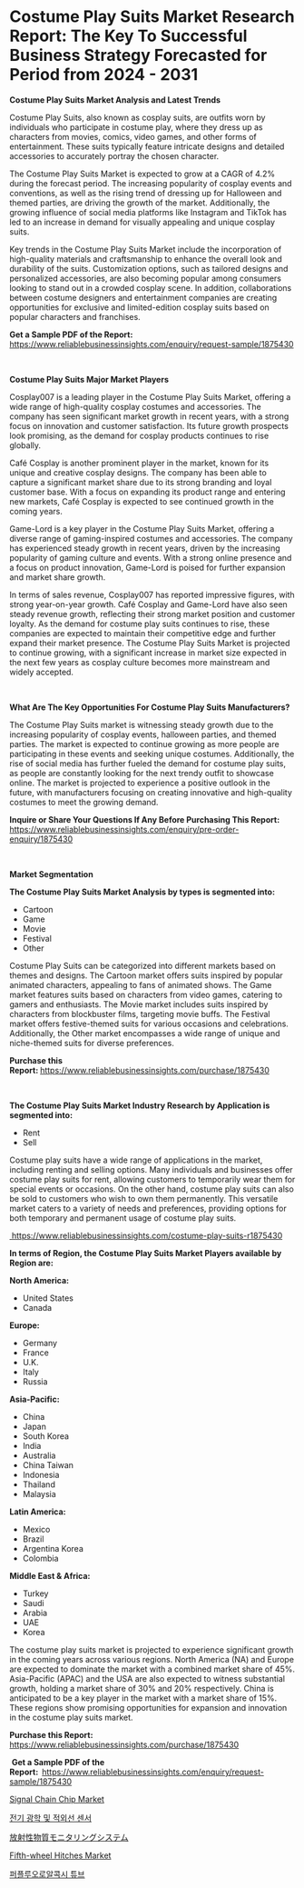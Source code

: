 <p><h1>Costume Play Suits Market Research Report: The Key To Successful Business Strategy Forecasted for Period from 2024 - 2031</h1></p><p><strong>Costume Play Suits Market Analysis and Latest Trends</strong></p>
<p><p>Costume Play Suits, also known as cosplay suits, are outfits worn by individuals who participate in costume play, where they dress up as characters from movies, comics, video games, and other forms of entertainment. These suits typically feature intricate designs and detailed accessories to accurately portray the chosen character.</p><p>The Costume Play Suits Market is expected to grow at a CAGR of 4.2% during the forecast period. The increasing popularity of cosplay events and conventions, as well as the rising trend of dressing up for Halloween and themed parties, are driving the growth of the market. Additionally, the growing influence of social media platforms like Instagram and TikTok has led to an increase in demand for visually appealing and unique cosplay suits.</p><p>Key trends in the Costume Play Suits Market include the incorporation of high-quality materials and craftsmanship to enhance the overall look and durability of the suits. Customization options, such as tailored designs and personalized accessories, are also becoming popular among consumers looking to stand out in a crowded cosplay scene. In addition, collaborations between costume designers and entertainment companies are creating opportunities for exclusive and limited-edition cosplay suits based on popular characters and franchises.</p></p>
<p><strong>Get a Sample PDF of the Report:&nbsp;</strong> <a href="https://www.reliablebusinessinsights.com/enquiry/request-sample/1875430">https://www.reliablebusinessinsights.com/enquiry/request-sample/1875430</a></p>
<p>&nbsp;</p>
<p><strong>Costume Play Suits Major Market Players</strong></p>
<p><p>Cosplay007 is a leading player in the Costume Play Suits Market, offering a wide range of high-quality cosplay costumes and accessories. The company has seen significant market growth in recent years, with a strong focus on innovation and customer satisfaction. Its future growth prospects look promising, as the demand for cosplay products continues to rise globally.</p><p>Café Cosplay is another prominent player in the market, known for its unique and creative cosplay designs. The company has been able to capture a significant market share due to its strong branding and loyal customer base. With a focus on expanding its product range and entering new markets, Café Cosplay is expected to see continued growth in the coming years.</p><p>Game-Lord is a key player in the Costume Play Suits Market, offering a diverse range of gaming-inspired costumes and accessories. The company has experienced steady growth in recent years, driven by the increasing popularity of gaming culture and events. With a strong online presence and a focus on product innovation, Game-Lord is poised for further expansion and market share growth.</p><p>In terms of sales revenue, Cosplay007 has reported impressive figures, with strong year-on-year growth. Café Cosplay and Game-Lord have also seen steady revenue growth, reflecting their strong market position and customer loyalty. As the demand for costume play suits continues to rise, these companies are expected to maintain their competitive edge and further expand their market presence. The Costume Play Suits Market is projected to continue growing, with a significant increase in market size expected in the next few years as cosplay culture becomes more mainstream and widely accepted.</p></p>
<p>&nbsp;</p>
<p><strong>What Are The Key Opportunities For Costume Play Suits Manufacturers?</strong></p>
<p><p>The Costume Play Suits market is witnessing steady growth due to the increasing popularity of cosplay events, halloween parties, and themed parties. The market is expected to continue growing as more people are participating in these events and seeking unique costumes. Additionally, the rise of social media has further fueled the demand for costume play suits, as people are constantly looking for the next trendy outfit to showcase online. The market is projected to experience a positive outlook in the future, with manufacturers focusing on creating innovative and high-quality costumes to meet the growing demand.</p></p>
<p><strong>Inquire or Share Your Questions If Any Before Purchasing This Report:</strong> <a href="https://www.reliablebusinessinsights.com/enquiry/pre-order-enquiry/1875430">https://www.reliablebusinessinsights.com/enquiry/pre-order-enquiry/1875430</a></p>
<p>&nbsp;</p>
<p><strong>Market Segmentation</strong></p>
<p><strong>The Costume Play Suits Market Analysis by types is segmented into:</strong></p>
<p><ul><li>Cartoon</li><li>Game</li><li>Movie</li><li>Festival</li><li>Other</li></ul></p>
<p><p>Costume Play Suits can be categorized into different markets based on themes and designs. The Cartoon market offers suits inspired by popular animated characters, appealing to fans of animated shows. The Game market features suits based on characters from video games, catering to gamers and enthusiasts. The Movie market includes suits inspired by characters from blockbuster films, targeting movie buffs. The Festival market offers festive-themed suits for various occasions and celebrations. Additionally, the Other market encompasses a wide range of unique and niche-themed suits for diverse preferences.</p></p>
<p><strong>Purchase this Report:&nbsp;</strong><a href="https://www.reliablebusinessinsights.com/purchase/1875430">https://www.reliablebusinessinsights.com/purchase/1875430</a></p>
<p>&nbsp;</p>
<p><strong>The Costume Play Suits Market Industry Research by Application is segmented into:</strong></p>
<p><ul><li>Rent</li><li>Sell</li></ul></p>
<p><p>Costume play suits have a wide range of applications in the market, including renting and selling options. Many individuals and businesses offer costume play suits for rent, allowing customers to temporarily wear them for special events or occasions. On the other hand, costume play suits can also be sold to customers who wish to own them permanently. This versatile market caters to a variety of needs and preferences, providing options for both temporary and permanent usage of costume play suits.</p></p>
<p><a href="https://www.reliablebusinessinsights.com/costume-play-suits-r1875430">&nbsp;https://www.reliablebusinessinsights.com/costume-play-suits-r1875430</a></p>
<p><strong>In terms of Region, the Costume Play Suits Market Players available by Region are:</strong></p>
<p>
    <p> <strong> North America: </strong>
        <ul>
            <li>United States</li>
            <li>Canada</li>
        </ul>
        </p> 
    <p> <strong> Europe: </strong>
        <ul>
            <li>Germany</li>
            <li>France</li>
            <li>U.K.</li>
            <li>Italy</li>
            <li>Russia</li>
        </ul>
        </p> 
    <p> <strong> Asia-Pacific: </strong>
        <ul>
            <li>China</li>
            <li>Japan</li>
            <li>South Korea</li>
            <li>India</li>
            <li>Australia</li>
            <li>China Taiwan</li>
            <li>Indonesia</li>
            <li>Thailand</li>
            <li>Malaysia</li>
        </ul>
        </p> 
    <p> <strong> Latin America: </strong>
        <ul>
            <li>Mexico</li>
            <li>Brazil</li>
            <li>Argentina Korea</li>
            <li>Colombia</li>
        </ul>
        </p> 
    <p> <strong> Middle East & Africa: </strong>
        <ul>
            <li>Turkey</li>
            <li>Saudi</li>
            <li>Arabia</li>
            <li>UAE</li>
            <li>Korea</li>
        </ul>
    </p>
    </p>
<p><p>The costume play suits market is projected to experience significant growth in the coming years across various regions. North America (NA) and Europe are expected to dominate the market with a combined market share of 45%. Asia-Pacific (APAC) and the USA are also expected to witness substantial growth, holding a market share of 30% and 20% respectively. China is anticipated to be a key player in the market with a market share of 15%. These regions show promising opportunities for expansion and innovation in the costume play suits market.</p></p>
<p><strong>Purchase this Report: </strong><a href="https://www.reliablebusinessinsights.com/purchase/1875430">https://www.reliablebusinessinsights.com/purchase/1875430</a></p>
<p>&nbsp;<strong>Get a Sample PDF of the Report:&nbsp;&nbsp;</strong><a href="https://www.reliablebusinessinsights.com/enquiry/request-sample/1875430">https://www.reliablebusinessinsights.com/enquiry/request-sample/1875430</a></p>
<p><strong></strong></p>
<p><p><a href="https://github.com/KeeganBarrows2023/Market-Research-Report-List-1/blob/main/signal-chain-chip-market.md">Signal Chain Chip Market</a></p><p><a href="https://github.com/nuekbpymrrz5/Market-Research-Report-List-2/blob/main/5353043124371.md">전기 광학 및 적외선 센서</a></p><p><a href="https://github.com/JoanaNitzsche/Market-Research-Report-List-1/blob/main/7902362114076.md">放射性物質モニタリングシステム</a></p><p><a href="https://github.com/Alonsoolds3wq1d81czn8rbol/Market-Research-Report-List-2/blob/main/fifth-wheel-hitches-market.md">Fifth-wheel Hitches Market</a></p><p><a href="https://github.com/durgin521/Market-Research-Report-List-1/blob/main/4811620111017.md">퍼플루오로알콕시 튜브</a></p></p>